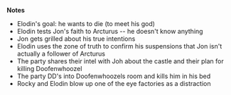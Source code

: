 **Notes**
- Elodin's goal: he wants to die (to meet his god)
- Elodin tests Jon's faith to Arcturus -- he doesn't know anything
- Jon gets grilled about his true intentions
- Elodin uses the zone of truth to confirm his suspensions that Jon isn't actually a follower of Arcturus 
- The party shares their intel with Joh about the castle and their plan for killing Doofenwhoozel
- The party DD's into Doofenwhoozels room and kills him in his bed
- Rocky and Elodin blow up one of the eye factories as a distraction